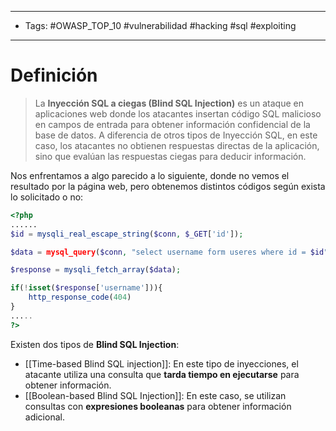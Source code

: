 ----------------
- Tags: #OWASP_TOP_10 #vulnerabilidad #hacking #sql  #exploiting 
----------
# Definición

> La **Inyección SQL a ciegas (Blind SQL Injection)** es un ataque en aplicaciones web donde los atacantes insertan código SQL malicioso en campos de entrada para obtener información confidencial de la base de datos. A diferencia de otros tipos de Inyección SQL, en este caso, los atacantes no obtienen respuestas directas de la aplicación, sino que evalúan las respuestas ciegas para deducir información.

Nos enfrentamos a algo parecido a lo siguiente, donde no vemos el resultado por la página web, pero obtenemos distintos códigos según exista lo solicitado o no:

```php
<?php
......
$id = mysqli_real_escape_string($conn, $_GET['id']);

$data = mysql_query($conn, "select username form useres where id = $id");

$response = mysqli_fetch_array($data);

if(!isset($response['username'])){
	http_response_code(404)
}
.....
?>
```



Existen dos tipos de **Blind SQL Injection**:
- [[Time-based Blind SQL injection]]: En este tipo de inyecciones, el atacante utiliza una consulta que **tarda tiempo en ejecutarse** para obtener información.
- [[Boolean-based Blind SQL Injection]]: En este caso, se utilizan consultas con **expresiones booleanas** para obtener información adicional.
